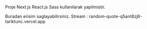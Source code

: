 Proje Next.js React.js Sass kullanilarak yapilmistir.

Buradan erisim saglayabilirsiniz.
Stream : random-quote-q5ant8zj6-tariktunc.vercel.app
